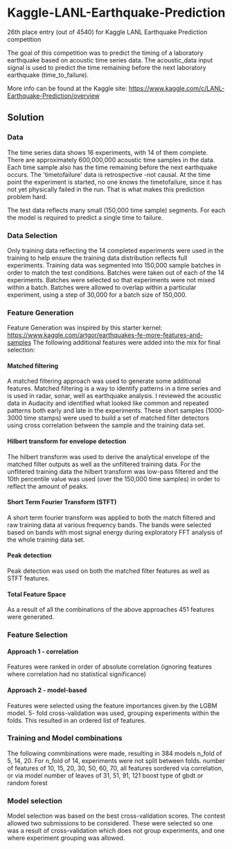 # Kaggle-LANL-Earthquake-Prediction
26th place entry (out of 4540) for Kaggle LANL Earthquake Prediction competition

The goal of this competition was to predict the timing of a laboratory earthquake based on acoustic time series data.  The acoustic_data input signal is used to predict the time remaining before the next laboratory earthquake (time_to_failure).  

More info can be found at the Kaggle site: https://www.kaggle.com/c/LANL-Earthquake-Prediction/overview





## Solution

### Data
The time series data shows 16 experiments, with 14 of them complete.  There are approximately 600,000,000 acoustic time samples in the data.  Each time sample also has the time remaining before the next earthquake occurs.  The 'timetofailure' data is retrospective -not causal. At the time point the experiment is started, no one knows the timetofailure, since it has not yet physically failed in the run.  That is what makes this prediction problem hard. 

The test data reflects many small (150,000 time sample) segments.  For each the model is required to predict a single time to failure.

### Data Selection
Only training data reflecting the 14 completed experiments were used in the training to help ensure the training data distribution reflects full experiments.  Training data was segmented into 150,000 sample batches in order to match the test conditions.  Batches were taken out of each of the 14 experiments.  Batches were selected so that experiments were not mixed within a batch.  Batches were allowed to overlap within a particular experiment, using a step of 30,000 for a batch size of 150,000.

### Feature Generation
Feature Generation was inspired by this starter kernel: https://www.kaggle.com/artgor/earthquakes-fe-more-features-and-samples
The following additional features were added into the mix for final selection:

#### Matched filtering
A matched filtering approach was used to generate some additional features.  Matched filtering is a way to identify patterns in a time series and is used in radar, sonar, well as earthquake analysis.  I reviewed the acoustic data in Audacity and identified what looked like common and repeated patterns both early and late in the experiments.  These short samples (1000-3000 time stamps) were used to build a set of matched filter detectors using cross correlation between the sample and the training data set.

#### Hilbert transform for envelope detection
The hilbert transform was used to derive the analytical envelope of the matched filter outputs as well as the unfiltered training data.  For the unflitered training data the hilbert transform was low-pass filtered and the 10th percentile value was used (over the 150,000 time samples) in order to reflect the amount of peaks.

#### Short Term Fourier Transform (STFT)
A short term fourier transform was applied to both the match filtered and raw training data at various frequency bands.  The bands were selected based on bands with most signal energy during exploratory FFT analysis of the whole training data set.

#### Peak detection
Peak detection was used on both the matched filter features as well as STFT features.

#### Total Feature Space
As a result of all the combinations of the above approaches 451 features were generated.  

### Feature Selection
#### Approach 1 - correlation
Features were ranked in order of absolute correlation (ignoring features where correlation had no statistical significance)

#### Approach 2 - model-based
Features were selected using the feature importances given by the LGBM model.  5- fold cross-validation was used, grouping experiments within the folds.  This resulted in an ordered list of features.

### Training and Model combinations
The following commbinations were made, resulting in 384 models
n_fold of 5, 14, 20.  For n_fold of 14, experiments were not split between folds.
number of features of 10, 15, 20, 30, 50, 60, 70, all
features sordered via correlation, or via model
number of leaves of 31, 51, 91, 121
boost type of gbdt or random forest

### Model selection
Model selection was based on the best cross-validation scores.  The contest allowed two submissions to be considered. These were selected so one was a result of cross-validation which does not group experiments, and one where experiment grouping was allowed. 
